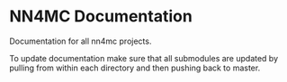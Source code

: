 # NN4MC Documentation
Documentation for all nn4mc projects.

To update documentation make sure that all submodules are updated by pulling from within each directory and then pushing back to master.
